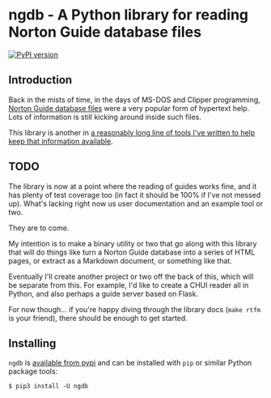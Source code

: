 # ngdb - A Python library for reading Norton Guide database files

[![PyPI version](https://badge.fury.io/py/ngdb.svg)](https://badge.fury.io/py/ngdb)

## Introduction

Back in the mists of time, in the days of MS-DOS and Clipper programming,
[Norton Guide database files](https://en.wikipedia.org/wiki/Norton_Guides)
were a very popular form of hypertext help. Lots of information is still
kicking around inside such files.

This library is another in [a reasonably long line of tools I've written to
help keep that information available](http://www.davep.org/norton-guides/).

## TODO

The library is now at a point where the reading of guides works fine, and it
has plenty of test coverage too (in fact it should be 100% if I've not
messed up). What's lacking right now us user documentation and an example
tool or two.

They are to come.

My intention is to make a binary utility or two that go along with this
library that will do things like turn a Norton Guide database into a series
of HTML pages, or extract as a Markdown document, or something like that.

Eventually I'll create another project or two off the back of this, which
will be separate from this. For example, I'd like to create a CHUI reader
all in Python, and also perhaps a guide server based on Flask.

For now though... if you're happy diving through the library docs (`make
rtfm` is your friend), there should be enough to get started.

## Installing

`ngdb` is [available from pypi](https://pypi.org/project/ngdb/) and can be
installed with `pip` or similar Python package tools:

```shell
$ pip3 install -U ngdb
```

[//]: # (README.md ends here)
